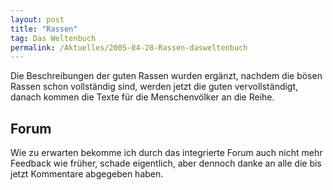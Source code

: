 ```yaml
---
layout: post
title: "Rassen"
tag: Das Weltenbuch
permalink: /Aktuelles/2005-04-28-Rassen-dasweltenbuch
---
```


Die Beschreibungen der guten Rassen wurden ergänzt, nachdem die bösen Rassen schon vollständig sind, werden jetzt die guten vervollständigt, danach kommen die Texte für die Menschenvölker an die Reihe.

## Forum

Wie zu erwarten bekomme ich durch das integrierte Forum auch nicht mehr Feedback wie früher, schade eigentlich, aber dennoch danke an alle die bis jetzt Kommentare abgegeben haben.


